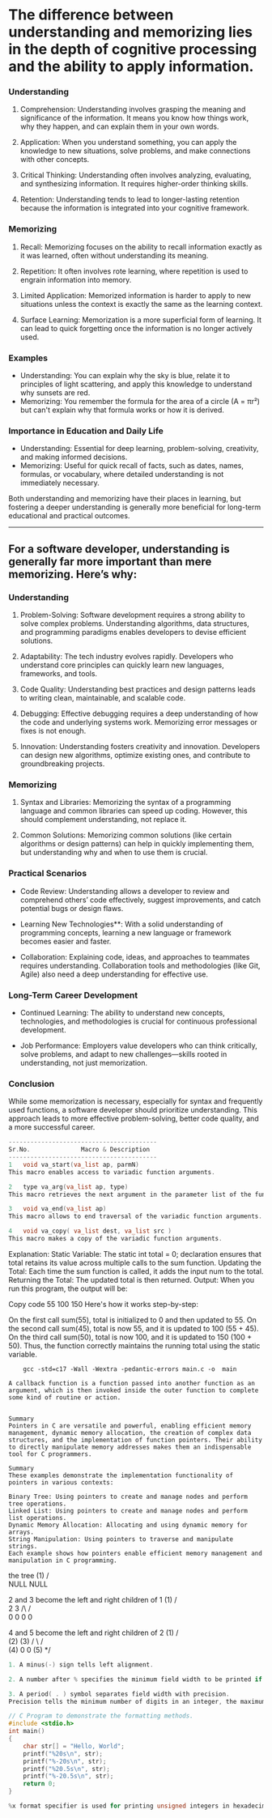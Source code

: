 # The difference between understanding and memorizing lies in the depth of cognitive processing and the ability to apply information.

### Understanding
1. Comprehension: Understanding involves grasping the meaning and significance of the information. It means you know how things work, why they happen, and can explain them in your own words.

2. Application: When you understand something, you can apply the knowledge to new situations, solve problems, and make connections with other concepts.

3. Critical Thinking: Understanding often involves analyzing, evaluating, and synthesizing information. It requires higher-order thinking skills.

4. Retention: Understanding tends to lead to longer-lasting retention because the information is integrated into your cognitive framework.

### Memorizing
1. Recall: Memorizing focuses on the ability to recall information exactly as it was learned, often without understanding its meaning.

2. Repetition: It often involves rote learning, where repetition is used to engrain information into memory.

3. Limited Application: Memorized information is harder to apply to new situations unless the context is exactly the same as the learning context.

4. Surface Learning: Memorization is a more superficial form of learning. It can lead to quick forgetting once the information is no longer actively used.

### Examples
- Understanding: You can explain why the sky is blue, relate it to principles of light scattering, and apply this knowledge to understand why sunsets are red.
- Memorizing: You remember the formula for the area of a circle (A = πr²) but can't explain why that formula works or how it is derived.

### Importance in Education and Daily Life
- Understanding: Essential for deep learning, problem-solving, creativity, and making informed decisions.
- Memorizing: Useful for quick recall of facts, such as dates, names, formulas, or vocabulary, where detailed understanding is not immediately necessary.

Both understanding and memorizing have their places in learning, but fostering a deeper understanding is generally more beneficial for long-term educational and practical outcomes.


---
## For a software developer, understanding is generally far more important than mere memorizing. Here’s why:

### Understanding

1. Problem-Solving: Software development requires a strong ability to solve complex problems. Understanding algorithms, data structures, and programming paradigms enables developers to devise efficient solutions.

2. Adaptability: The tech industry evolves rapidly. Developers who understand core principles can quickly learn new languages, frameworks, and tools.

3. Code Quality: Understanding best practices and design patterns leads to writing clean, maintainable, and scalable code.

4. Debugging: Effective debugging requires a deep understanding of how the code and underlying systems work. Memorizing error messages or fixes is not enough.

5. Innovation: Understanding fosters creativity and innovation. Developers can design new algorithms, optimize existing ones, and contribute to groundbreaking projects.

### Memorizing

1. Syntax and Libraries: Memorizing the syntax of a programming language and common libraries can speed up coding. However, this should complement understanding, not replace it.

2. Common Solutions: Memorizing common solutions (like certain algorithms or design patterns) can help in quickly implementing them, but understanding why and when to use them is crucial.

### Practical Scenarios

- Code Review: Understanding allows a developer to review and comprehend others’ code effectively, suggest improvements, and catch potential bugs or design flaws.

- Learning New Technologies**: With a solid understanding of programming concepts, learning a new language or framework becomes easier and faster.

- Collaboration: Explaining code, ideas, and approaches to teammates requires understanding. Collaboration tools and methodologies (like Git, Agile) also need a deep understanding for effective use.

### Long-Term Career Development

- Continued Learning: The ability to understand new concepts, technologies, and methodologies is crucial for continuous professional development.

- Job Performance: Employers value developers who can think critically, solve problems, and adapt to new challenges—skills rooted in understanding, not just memorization.

### Conclusion

While some memorization is necessary, especially for syntax and frequently used functions, a software developer should prioritize understanding. This approach leads to more effective problem-solving, better code quality, and a more successful career.


```c
-----------------------------------------
Sr.No.	            Macro & Description
-----------------------------------------
1	void va_start(va_list ap, parmN)
This macro enables access to variadic function arguments.

2	type va_arg(va_list ap, type)
This macro retrieves the next argument in the parameter list of the function with type type.

3	void va_end(va_list ap)
This macro allows to end traversal of the variadic function arguments.

4	void va_copy( va_list dest, va_list src )
This macro makes a copy of the variadic function arguments.
```
Explanation:
Static Variable: The static int total = 0; declaration ensures that total retains its value across multiple calls to the sum function.
Updating the Total: Each time the sum function is called, it adds the input num to the total.
Returning the Total: The updated total is then returned.
Output:
When you run this program, the output will be:

Copy code
55 100 150 
Here's how it works step-by-step:

On the first call sum(55), total is initialized to 0 and then updated to 55.
On the second call sum(45), total is now 55, and it is updated to 100 (55 + 45).
On the third call sum(50), total is now 100, and it is updated to 150 (100 + 50).
Thus, the function correctly maintains the running total using the static variable.

        gcc -std=c17 -Wall -Wextra -pedantic-errors main.c -o  main

```shell
A callback function is a function passed into another function as an argument, which is then invoked inside the outer function to complete some kind of routine or action.


Summary
Pointers in C are versatile and powerful, enabling efficient memory management, dynamic memory allocation, the creation of complex data structures, and the implementation of function pointers. Their ability to directly manipulate memory addresses makes them an indispensable tool for C programmers.

Summary
These examples demonstrate the implementation functionality of pointers in various contexts:

Binary Tree: Using pointers to create and manage nodes and perform tree operations.
Linked List: Using pointers to create and manage nodes and perform list operations.
Dynamic Memory Allocation: Allocating and using dynamic memory for arrays.
String Manipulation: Using pointers to traverse and manipulate strings.
Each example shows how pointers enable efficient memory management and manipulation in C programming.
```
 the tree
        (1)
       /   \
    NULL    NULL


 2 and 3 become the left and right children of 1
        (1)
       /   \
      2    3
     /\   /\
    0  0  0  0


4 and 5 become the left and right children of 2
         (1)
        /     \
       (2)    (3)
      /   \   / \
     (4)  0  0  (5)
    */

```c
1. A minus(-) sign tells left alignment.

2. A number after % specifies the minimum field width to be printed if the characters are less than the size of the width the remaining space is filled with space and if it is greater then it is printed as it is without truncation.

3. A period( . ) symbol separates field width with precision.
Precision tells the minimum number of digits in an integer, the maximum number of characters in a string, and the number of digits after the decimal part in a floating value.

// C Program to demonstrate the formatting methods.
#include <stdio.h>
int main()
{
    char str[] = "Hello, World";
    printf("%20s\n", str);
    printf("%-20s\n", str);
    printf("%20.5s\n", str);
    printf("%-20.5s\n", str);
    return 0;
}

%x format specifier is used for printing unsigned integers in hexadecimal format
```